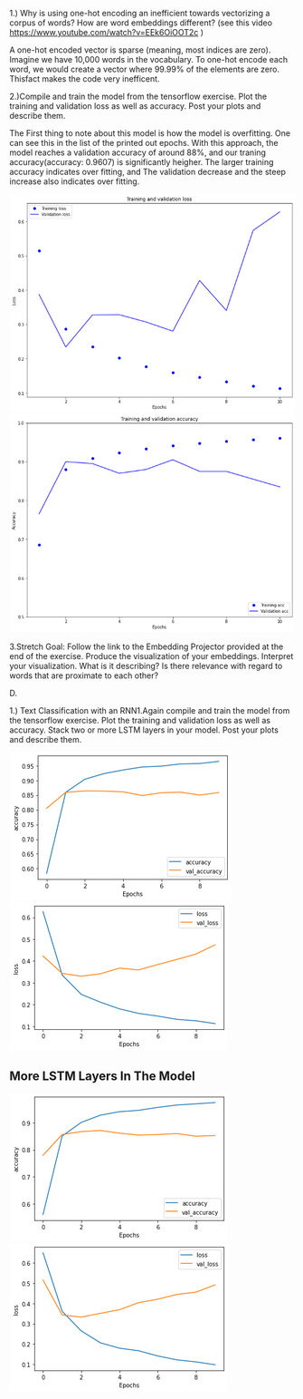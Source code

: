 1.) Why is using one-hot encoding an inefficient towards vectorizing a corpus of words?  How are word embeddings different? (see this video https://www.youtube.com/watch?v=EEk6OiOOT2c )

A one-hot encoded vector is sparse (meaning, most indices are zero). Imagine we have 10,000 words in the vocabulary. To one-hot encode each word, we would create a vector where 99.99% of the elements are zero. Thisfact makes the code very inefficent.   

2.)Compile and train the model from the tensorflow exercise.  Plot the training and validation loss as well as accuracy.  Post your plots and describe them.

The First thing to note about this model is how the model is overfitting. One can see this in the list of the printed out epochs. With this approach, the model reaches a validation accuracy of around 88%, and our traning accuracy(accuracy: 0.9607) is significantly heigher. The larger training accuracy  indicates over fitting, and The validation decrease and the steep increase also indicates over fitting.   

![July_28_20_Q2](https://github.com/Acejv21/Ace_Code/blob/master/Jul_28_20_Q2..png?raw=true)
![July_28_20_Q2_2](https://github.com/Acejv21/Ace_Code/blob/master/Jul_28_20_Q2_2.png?raw=true)



3.Stretch Goal:  Follow the link to the Embedding Projector provided at the end of the exercise.  Produce the visualization of your embeddings.  Interpret your visualization.  What is it describing?  Is there relevance with regard to words that are proximate to each other?

D.

1.) Text Classification with an RNN1.Again compile and train the model from the tensorflow exercise.  Plot the training and validation loss as well as accuracy.  Stack two or more LSTM layers in your model.  Post your plots and describe them.


![July_28_20_Q3_1](https://github.com/Acejv21/Ace_Code/blob/master/July_28_Q3_1.png?raw=true)
![July_28_20_Q3_2](https://github.com/Acejv21/Ace_Code/blob/master/July_28_Q3_2.png?raw=true)

## More LSTM Layers In The Model

![July_28_20_Q3_3](https://github.com/Acejv21/Ace_Code/blob/master/July_28_Q3_3.png?raw=true)
![July_28_20_Q3_4](https://github.com/Acejv21/Ace_Code/blob/master/July_28_Q3_4.png?raw=true)
